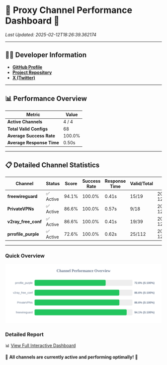 # 🌟 Proxy Channel Performance Dashboard 🌟

_Last Updated: 2025-02-12T18:26:39.362174_

---

## 👩‍💻 Developer Information

- **[GitHub Profile](https://github.com/4n0nymou3)**  
- **[Project Repository](https://github.com/4n0nymou3/multi-proxy-config-fetcher)**  
- **[X (Twitter)](https://x.com/4n0nymou3)**  

---

## 📊 Performance Overview

| Metric                | Value       |
|-----------------------|-------------|
| **Active Channels**   | 4 / 4       |
| **Total Valid Configs** | 68          |
| **Average Success Rate** | 100.0%      |
| **Average Response Time** | 0.50s       |

---

## 📋 Detailed Channel Statistics

| Channel          | Status     | Score  | Success Rate | Response Time | Valid/Total | Last Success               |
|------------------|------------|--------|--------------|---------------|-------------|----------------------------|
| **freewireguard**  | ✅ Active  | 94.1%  | 100.0% | 0.41s         | 15/19       | 2025-02-12T18:26:39.360279 |
| **PrivateVPNs**  | ✅ Active  | 86.6%  | 100.0% | 0.57s         | 9/18       | 2025-02-12T18:26:38.922510 |
| **v2ray_free_conf**  | ✅ Active  | 86.6%  | 100.0% | 0.41s         | 19/39       | 2025-02-12T18:26:38.315114 |
| **prrofile_purple**  | ✅ Active  | 72.6%  | 100.0% | 0.62s         | 25/112       | 2025-02-12T18:26:37.869425 |

---

### Quick Overview
<div align="center">
  <a href="https://raw.githubusercontent.com/nullluser/NullRepo/refs/heads/main/assets/channel_stats_chart.svg">
    <img src="https://raw.githubusercontent.com/nullluser/NullRepo/refs/heads/main/assets/channel_stats_chart.svg" alt="Source Performance Statistics" width="800">
  </a>
</div>

### Detailed Report
📊 [View Full Interactive Dashboard](https://htmlpreview.github.io/?https://github.com/nullluser/NullRepo/blob/main/assets/performance_report.html)

🎉 **All channels are currently active and performing optimally!** 🎉
